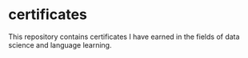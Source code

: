 # certificates
This repository contains certificates I have earned in the fields of data science and language learning.
